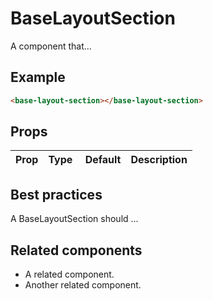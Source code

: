 # BaseLayoutSection

A component that...

## Example

```html
<base-layout-section></base-layout-section>
```

## Props

| Prop | Type |  Default | Description |
| ---- | ---- | -------- | ----------- |


## Best practices

A BaseLayoutSection should ...

## Related components

- A related component.
- Another related component.
